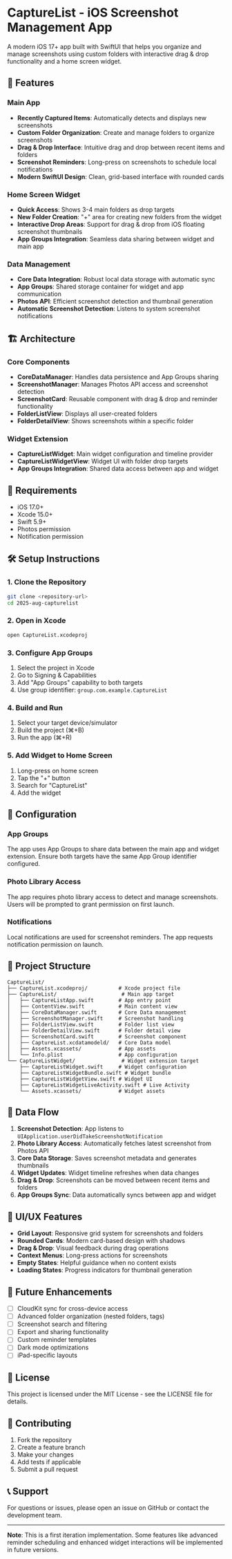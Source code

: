 # CaptureList - iOS Screenshot Management App

A modern iOS 17+ app built with SwiftUI that helps you organize and manage screenshots using custom folders with interactive drag & drop functionality and a home screen widget.

## 🚀 Features

### Main App
- **Recently Captured Items**: Automatically detects and displays new screenshots
- **Custom Folder Organization**: Create and manage folders to organize screenshots
- **Drag & Drop Interface**: Intuitive drag and drop between recent items and folders
- **Screenshot Reminders**: Long-press on screenshots to schedule local notifications
- **Modern SwiftUI Design**: Clean, grid-based interface with rounded cards

### Home Screen Widget
- **Quick Access**: Shows 3-4 main folders as drop targets
- **New Folder Creation**: "+" area for creating new folders from the widget
- **Interactive Drop Areas**: Support for drag & drop from iOS floating screenshot thumbnails
- **App Groups Integration**: Seamless data sharing between widget and main app

### Data Management
- **Core Data Integration**: Robust local data storage with automatic sync
- **App Groups**: Shared storage container for widget and app communication
- **Photos API**: Efficient screenshot detection and thumbnail generation
- **Automatic Screenshot Detection**: Listens to system screenshot notifications

## 🏗️ Architecture

### Core Components
- **CoreDataManager**: Handles data persistence and App Groups sharing
- **ScreenshotManager**: Manages Photos API access and screenshot detection
- **ScreenshotCard**: Reusable component with drag & drop and reminder functionality
- **FolderListView**: Displays all user-created folders
- **FolderDetailView**: Shows screenshots within a specific folder

### Widget Extension
- **CaptureListWidget**: Main widget configuration and timeline provider
- **CaptureListWidgetView**: Widget UI with folder drop targets
- **App Groups Integration**: Shared data access between app and widget

## 📱 Requirements

- iOS 17.0+
- Xcode 15.0+
- Swift 5.9+
- Photos permission
- Notification permission

## 🛠️ Setup Instructions

### 1. Clone the Repository
```bash
git clone <repository-url>
cd 2025-aug-capturelist
```

### 2. Open in Xcode
```bash
open CaptureList.xcodeproj
```

### 3. Configure App Groups
1. Select the project in Xcode
2. Go to Signing & Capabilities
3. Add "App Groups" capability to both targets
4. Use group identifier: `group.com.example.CaptureList`

### 4. Build and Run
1. Select your target device/simulator
2. Build the project (⌘+B)
3. Run the app (⌘+R)

### 5. Add Widget to Home Screen
1. Long-press on home screen
2. Tap the "+" button
3. Search for "CaptureList"
4. Add the widget

## 🔧 Configuration

### App Groups
The app uses App Groups to share data between the main app and widget extension. Ensure both targets have the same App Group identifier configured.

### Photo Library Access
The app requires photo library access to detect and manage screenshots. Users will be prompted to grant permission on first launch.

### Notifications
Local notifications are used for screenshot reminders. The app requests notification permission on launch.

## 📁 Project Structure

```
CaptureList/
├── CaptureList.xcodeproj/          # Xcode project file
├── CaptureList/                     # Main app target
│   ├── CaptureListApp.swift        # App entry point
│   ├── ContentView.swift           # Main content view
│   ├── CoreDataManager.swift       # Core Data management
│   ├── ScreenshotManager.swift     # Screenshot handling
│   ├── FolderListView.swift        # Folder list view
│   ├── FolderDetailView.swift      # Folder detail view
│   ├── ScreenshotCard.swift        # Screenshot component
│   ├── CaptureList.xcdatamodeld/   # Core Data model
│   ├── Assets.xcassets/            # App assets
│   └── Info.plist                  # App configuration
└── CaptureListWidget/               # Widget extension target
    ├── CaptureListWidget.swift     # Widget configuration
    ├── CaptureListWidgetBundle.swift # Widget bundle
    ├── CaptureListWidgetView.swift # Widget UI
    ├── CaptureListWidgetLiveActivity.swift # Live Activity
    └── Assets.xcassets/            # Widget assets
```

## 🔄 Data Flow

1. **Screenshot Detection**: App listens to `UIApplication.userDidTakeScreenshotNotification`
2. **Photo Library Access**: Automatically fetches latest screenshot from Photos API
3. **Core Data Storage**: Saves screenshot metadata and generates thumbnails
4. **Widget Updates**: Widget timeline refreshes when data changes
5. **Drag & Drop**: Screenshots can be moved between recent items and folders
6. **App Groups Sync**: Data automatically syncs between app and widget

## 🎨 UI/UX Features

- **Grid Layout**: Responsive grid system for screenshots and folders
- **Rounded Cards**: Modern card-based design with shadows
- **Drag & Drop**: Visual feedback during drag operations
- **Context Menus**: Long-press actions for screenshots
- **Empty States**: Helpful guidance when no content exists
- **Loading States**: Progress indicators for thumbnail generation

## 🚧 Future Enhancements

- [ ] CloudKit sync for cross-device access
- [ ] Advanced folder organization (nested folders, tags)
- [ ] Screenshot search and filtering
- [ ] Export and sharing functionality
- [ ] Custom reminder templates
- [ ] Dark mode optimizations
- [ ] iPad-specific layouts

## 📄 License

This project is licensed under the MIT License - see the LICENSE file for details.

## 🤝 Contributing

1. Fork the repository
2. Create a feature branch
3. Make your changes
4. Add tests if applicable
5. Submit a pull request

## 📞 Support

For questions or issues, please open an issue on GitHub or contact the development team.

---

**Note**: This is a first iteration implementation. Some features like advanced reminder scheduling and enhanced widget interactions will be implemented in future versions.

